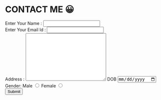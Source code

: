 <!DOCTYPE html>
<html lang="en">
<head>
    <meta charset="UTF-8">
    <meta http-equiv="X-UA-Compatible" content="IE=edge">
    <meta name="viewport" content="width=device-width, initial-scale=1.0">
    <title>contact me</title>
</head>
<body>
    <h1><strong>CONTACT ME 😀</strong></h1>
    <form  action="mailto:sharoofhaneefmvr@gmail.com" method="post" enctype="text/plain">
        <label for="name">Enter Your Name :</label>
        <input type="text" name="name"><br>
        <label for="email">Enter Your Email Id :</label>
        <input type="email" name="email"><br>
        <label for="Address">Address :</label>
        <textarea name="Address" id="" cols="30" rows="10"></textarea>
        <label for="DOB">DOB</label>
        <input type="date" name="dob"><br>
        <label for="Gender">Gender:</label>
        <label for="Gender">Male </label>
        <input type="radio">
        <label for="Gender">Female </label>
        <input type="radio"><br>
        <input type="submit">
    </form>
</body>
</html>
